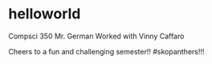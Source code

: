 # helloworld
Compsci 350
Mr. German
Worked with Vinny Caffaro

Cheers to a fun and challenging semester!!
#skopanthers!!!
